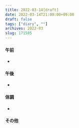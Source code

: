 ```yaml
---
title: 2022-03-14[draft]
date: 2022-03-14T21:00:00+09:00
draft: false
tags: ["diary", ""]
archives: 2022-03
slug: 171585
---
```

#### 午前
- 
#### 午後
- 
#### 体調
- 
#### その他